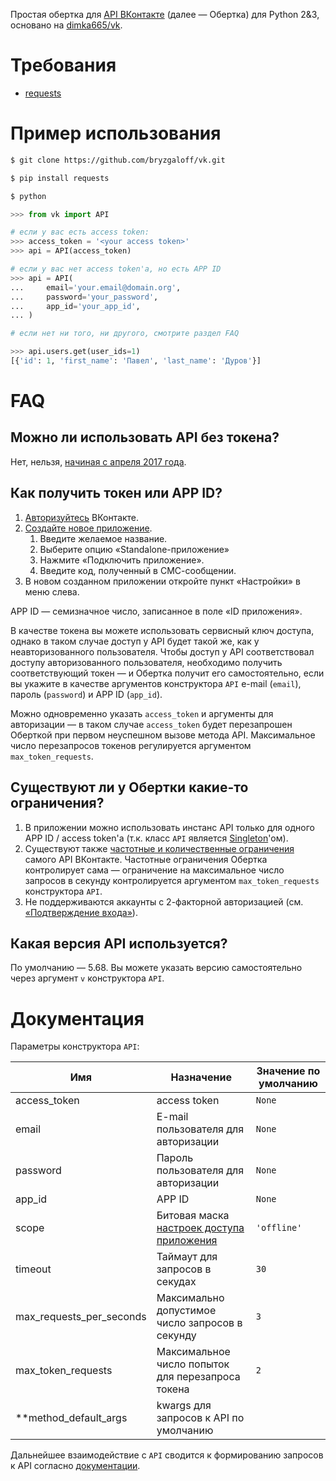 Простая обертка для [API ВКонтакте](https://vk.com/dev/manuals) (далее — Обертка) для Python 2&3, основано на [dimka665/vk](https://github.com/dimka665/vk).

# Требования
* [requests](https://pypi.org/project/requests/)

# Пример использования
```bash
$ git clone https://github.com/bryzgaloff/vk.git

$ pip install requests

$ python
```
```python
>>> from vk import API

# если у вас есть access token:
>>> access_token = '<your access token>'
>>> api = API(access_token)

# если у вас нет access token'а, но есть APP ID
>>> api = API(
...     email='your.email@domain.org',
...     password='your_password',
...     app_id='your_app_id',
... )

# если нет ни того, ни другого, смотрите раздел FAQ

>>> api.users.get(user_ids=1)
[{'id': 1, 'first_name': 'Павел', 'last_name': 'Дуров'}]
```

# FAQ
## Можно ли использовать API без токена?
Нет, нельзя, [начиная с апреля 2017 года](https://vk.com/dev/service_token?f=2.%20%D0%A7%D1%82%D0%BE%20%D0%B8%D0%B7%D0%BC%D0%B5%D0%BD%D0%B8%D1%82%D1%81%D1%8F).

## Как получить токен или APP ID?
1. [Авторизуйтесь](https://vk.com/login) ВКонтакте.
2. [Создайте новое приложение](https://vk.com/editapp?act=create).
    1. Введите желаемое название.
    2. Выберите опцию «Standalone-приложение»
    3. Нажмите «Подключить приложение».
    4. Введите код, полученный в СМС-сообщении.
3. В новом созданном приложении откройте пункт «Настройки» в меню слева.

APP ID — семизначное число, записанное в поле «ID приложения».

В качестве токена вы можете использовать сервисный ключ доступа, однако в таком случае доступ у API будет такой же, как у неавторизованного пользователя. Чтобы доступ у API соответствовал доступу авторизованного пользователя, необходимо получить соответствующий токен — и Обертка получит его самостоятельно, если вы укажите в качестве аргументов конструктора `API` e-mail (`email`), пароль (`password`) и APP ID (`app_id`).

Можно одновременно указать `access_token` и аргументы для авторизации — в таком случае `access_token` будет перезапрошен Оберткой при первом неуспешном вызове метода API. Максимальное число перезапросов токенов регулируется аргументом `max_token_requests`.

## Существуют ли у Обертки какие-то ограничения?
1. В приложении можно использовать инстанс API только для одного APP ID / access token'а (т.к. класс `API` является [Singleton](https://tproger.ru/translations/design-patterns-simple-words-1/#16)'ом).
2. Существуют также [частотные и количественные ограничения](https://vk.com/dev/api_requests?f=3.%20%D0%9E%D0%B3%D1%80%D0%B0%D0%BD%D0%B8%D1%87%D0%B5%D0%BD%D0%B8%D1%8F%20%D0%B8%20%D1%80%D0%B5%D0%BA%D0%BE%D0%BC%D0%B5%D0%BD%D0%B4%D0%B0%D1%86%D0%B8%D0%B8) самого API ВКонтакте. Частотные ограничения Обертка контролирует сама — ограничение на максимальное число запросов в секунду контролируется аргументом `max_token_requests` конструктора `API`.
3. Не поддерживаются аккаунты с 2-факторной авторизацией (см. [«Подтверждение входа»](https://vk.com/settings?act=security)).

## Какая версия API используется?
По умолчанию — 5.68. Вы можете указать версию самостоятельно через аргумент `v` конструктора `API`.

# Документация

Параметры конструктора `API`:

| Имя | Назначение | Значение по умолчанию |
| --- | --- | --- |
| access_token | access token | `None` |
| email | E-mail пользователя для авторизации | `None` |
| password | Пароль пользователя для авторизации | `None` |
| app_id | APP ID | `None` |
| scope | Битовая маска [настроек доступа приложения](https://vk.com/dev/permissions) | `'offline'` |
| timeout | Таймаут для запросов в секудах | `30` |
| max_requests_per_seconds | Максимально допустимое число запросов в секунду | `3` |
| max_token_requests | Максимальное число попыток для перезапроса токена | `2` |
| **method_default_args | kwargs для запросов к API по умолчанию | |

Дальнейшее взаимодействие с `API` сводится к формированию запросов к API согласно [документации](https://vk.com/dev/methods).
